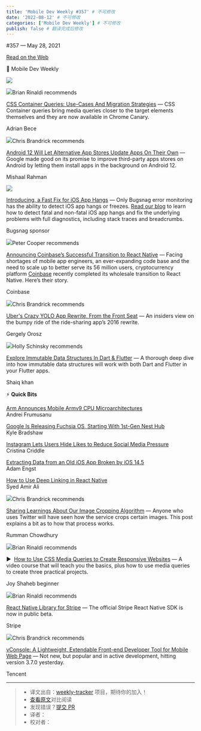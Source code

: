 ```yaml
---
title: 'Mobile Dev Weekly #357' # 不可修改
date: '2022-08-12' # 不可修改
categories: ['Mobile Dev Weekly'] # 不可修改
publish: false # 翻译完成后修改
---
```


<!--以上是预览信息，图片一张或限制百字左右，前者优先，全文请使用二级及以下标题-->
<!-- more -->

#​357 — May 28, 2021

[Read on the Web](https://mobiledevweekly.com/link/108815/web)

📱 Mobile Dev Weekly

[![](https://res.cloudinary.com/cpress/image/upload/w_1280,e_sharpen:60/v1622199984/xlwdoyfp84aukg53yelo.png)](https://mobiledevweekly.com/link/108816/web)

![](https://cooperpress.s3.amazonaws.com/remotesynth.png)Brian Rinaldi recommends

[CSS Container Queries: Use-Cases And Migration Strategies](https://mobiledevweekly.com/link/108816/web) — CSS Container queries bring media queries closer to the target elements themselves and they are now available in Chrome Canary.

Adrian Bece

![](https://cooperpress.s3.amazonaws.com/chrisbrandrick.png)Chris Brandrick recommends

[Android 12 Will Let Alternative App Stores Update Apps On Their Own](https://mobiledevweekly.com/link/108817/web) — Google made good on its promise to improve third-party apps stores on Android by letting them install apps in the background on Android 12.

Mishaal Rahman

[![](https://copm.s3.amazonaws.com/90ccdbd4.png)](https://mobiledevweekly.com/link/108818/web)

[Introducing, a Fast Fix for iOS App Hangs](https://mobiledevweekly.com/link/108818/web) — Only Bugsnag error monitoring has the ability to detect iOS app hangs or freezes. [Read our blog](https://mobiledevweekly.com/link/108818/web) to learn how to detect fatal and non-fatal iOS app hangs and fix the underlying problems with full diagnostics, including stack traces and breadcrumbs.

Bugsnag sponsor

![](https://cooperpress.s3.amazonaws.com/peterc.png)Peter Cooper recommends

[Announcing Coinbase’s Successful Transition to React Native](https://mobiledevweekly.com/link/108819/web) — Facing shortages of mobile app engineers, an ever-expanding code base and the need to scale up to better serve its 56 million users, cryptocurrency platform [Coinbase](https://mobiledevweekly.com/link/108820/web) recently completed its wholesale transition to React Native. Here’s their story.

Coinbase

![](https://cooperpress.s3.amazonaws.com/chrisbrandrick.png)Chris Brandrick recommends

[Uber's Crazy YOLO App Rewrite, From the Front Seat](https://mobiledevweekly.com/link/108821/web) — An insiders view on the bumpy ride of the ride-sharing app’s 2016 rewrite.

Gergely Orosz

![](https://cooperpress.s3.amazonaws.com/devgirlfl.png)Holly Schinsky recommends

[Explore Immutable Data Structures In Dart & Flutter](https://mobiledevweekly.com/link/108822/web) — A thorough deep dive into how immutable data structures will work with both Dart and Flutter in your Flutter apps.

Shaiq khan

⚡️ **Quick Bits**

[Arm Announces Mobile Armv9 CPU Microarchitectures](https://mobiledevweekly.com/link/108823/web)  
Andrei Frumusanu

[Google Is Releasing Fuchsia OS, Starting With 1st-Gen Nest Hub](https://mobiledevweekly.com/link/108824/web)  
Kyle Bradshaw

[Instagram Lets Users Hide Likes to Reduce Social Media Pressure](https://mobiledevweekly.com/link/108825/web)  
Cristina Criddle

[Extracting Data from an Old iOS App Broken by iOS 14.5](https://mobiledevweekly.com/link/108826/web)  
Adam Engst

[How to Use Deep Linking in React Native](https://mobiledevweekly.com/link/108827/web)  
Syed Amir Ali

![](https://cooperpress.s3.amazonaws.com/chrisbrandrick.png)Chris Brandrick recommends

[Sharing Learnings About Our Image Cropping Algorithm](https://mobiledevweekly.com/link/108828/web) — Anyone who uses Twitter will have seen how the service crops certain images. This post explains a bit as to how that process works.

Rumman Chowdhury

![](https://cooperpress.s3.amazonaws.com/remotesynth.png)Brian Rinaldi recommends

▶  [How to Use CSS Media Queries to Create Responsive Websites](https://mobiledevweekly.com/link/108829/web) — A video course that will teach you the basics, plus how to use media queries to create three practical projects.

Joy Shaheb beginner

![](https://cooperpress.s3.amazonaws.com/remotesynth.png)Brian Rinaldi recommends

[React Native Library for Stripe](https://mobiledevweekly.com/link/108830/web) — The official Stripe React Native SDK is now in public beta.

Stripe

![](https://cooperpress.s3.amazonaws.com/chrisbrandrick.png)Chris Brandrick recommends

[vConsole: A Lightweight, Extendable Front-end Developer Tool for Mobile Web Page](https://mobiledevweekly.com/link/108831/web) — Not new, but popular and in active development, hitting version 3.7.0 yesterday.

Tencent

---
> * 译文出自：[weekly-tracker](https://github.com/FEDarling/weekly-tracker) 项目，期待你的加入！
> * [查看原文](https://mobiledevweekly.com/issues/357)对比阅读
> * 发现错误？[提交 PR](https://github.com/FEDarling/weekly-tracker/blob/main/weeklys/mobile_dev_weekly/357)
> * 译者：
> * 校对者：
